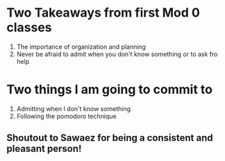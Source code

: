 # Two Takeaways from first Mod 0 classes
1. The importance of organization and planning
2. Never be afraid to admit when you don't know something or to ask fro help


# Two things I am going to commit to
1. Admitting when I don't know something
2. Following the pomodoro technique


## Shoutout to Sawaez for being a consistent and pleasant person!
